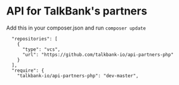 # API for TalkBank's partners

Add this in your composer.json and run `composer update`

```
  "repositories": [
    {
      "type": "vcs",
      "url": "https://github.com/talkbank-io/api-partners-php"
    }
  ],
  "require": {
    "talkbank-io/api-partners-php": "dev-master",  
```
